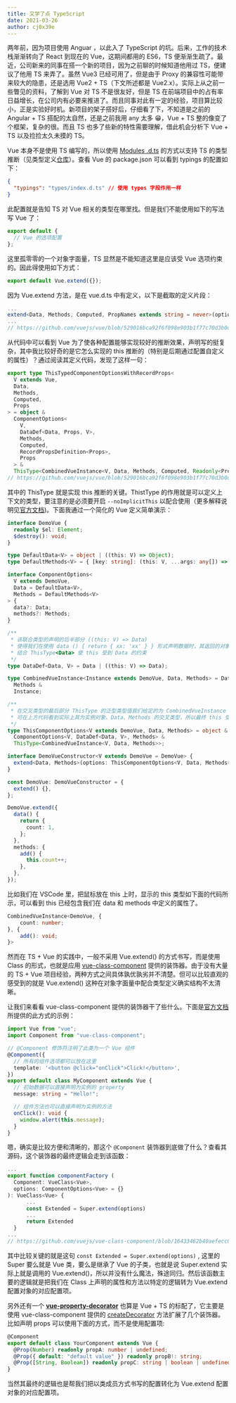 ```yaml
---
title: 又学了点 TypeScript
date: 2021-03-26
author: cj0x39e
---
```


两年前，因为项目使用 Anguar ，以此入了 TypeScript 的坑。后来，工作的技术栈渐渐转向了 React 到现在的 Vue，这期间都用的 ES6，TS 便渐渐生疏了。最近，公司新来的同事在搭一个新的项目，因为之前聊的时候知道他用过 TS，便建议了他用 TS 来弄了。虽然 Vue3 已经可用了，但是由于 Proxy 的兼容性可能带来较大的隐患，还是选用 Vue2 + TS（下文所述都是 Vue2.x）。实际上从之前一些瞥见的资料，了解到 Vue 对 TS 不是很友好，但是 TS 在前端项目中的占有率日益增长，在公司内有必要来推进了。而且同事对此有一定的经验，项目算比较小，正是实验好时机。新项目的架子搭好后，仔细看了下，不知道是之前的 Angular + TS 搭配的太自然，还是之前我用 any 太多 😁，Vue + TS 整的像变了个框架，复杂的很。而且 TS 也多了些新的特性需要理解，借此机会分析下 Vue + TS 以及捡捡太久未摸的 TS。

Vue 本身不是使用 TS 编写的，所以使用 [Modules .d.ts](https://www.typescriptlang.org/docs/handbook/declaration-files/templates/module-d-ts.html) 的方式以支持 TS 的类型推断（见类型定义[仓库](https://github.com/vuejs/vue/tree/dev/types)）。查看 Vue 的 package.json 可以看到 typings 的配置如下：

```json
{
  "typings": "types/index.d.ts" // 使用 types 字段作用一样
}
```

此配置就是告知 TS 对 Vue 相关的类型在哪里找。但是我们不能使用如下的写法写 Vue 了：

```js
export default {
  // Vue 的选项配置
};
```

这里孤零零的一个对象字面量，TS 显然是不能知道这里是应该受 Vue 选项约束的。因此得使用如下方式：

```typescript
export default Vue.extend({});
```

因为 Vue.extend 方法，是在 vue.d.ts 中有定义，以下是截取的定义片段：

```typescript
...
extend<Data, Methods, Computed, PropNames extends string = never>(options?: ThisTypedComponentOptionsWithArrayProps<V, Data, Methods, Computed, PropNames>): ExtendedVue<V, Data, Methods, Computed, Record<PropNames, any>>;
...
// https://github.com/vuejs/vue/blob/529016bca92f6f098e903b1f77c70d3b0dadefaa/types/vue.d.ts#L86
```

从代码中可以看到 Vue 为了使各种配置能够实现较好的推断效果，声明写的挺复杂，其中我比较好奇的是它怎么实现的 this 推断的（特别是后期通过配置自定义的属性）？通过阅读其定义代码，发现了这样一句：

```typescript
export type ThisTypedComponentOptionsWithRecordProps<
  V extends Vue,
  Data,
  Methods,
  Computed,
  Props
> = object &
  ComponentOptions<
    V,
    DataDef<Data, Props, V>,
    Methods,
    Computed,
    RecordPropsDefinition<Props>,
    Props
  > &
  ThisType<CombinedVueInstance<V, Data, Methods, Computed, Readonly<Props>>>;
// https://github.com/vuejs/vue/blob/529016bca92f6f098e903b1f77c70d3b0dadefaa/types/options.d.ts#L58
```

其中的 ThisType 就是实现 this 推断的关键。ThistType 的作用就是可以定义上下文的类型，要注意的是必须要开启 `--noImplicitThis` 以配合使用（更多解释说明见[官方文档](https://www.typescriptlang.org/docs/handbook/utility-types.html#thistypetype))。下面我通过一个简化的 Vue 定义简单演示：

```typescript
interface DemoVue {
  readonly $el: Element;
  $destroy(): void;
}

type DefaultData<V> = object | ((this: V) => Object);
type DefaultMethods<V> = { [key: string]: (this: V, ...args: any[]) => any };

interface ComponentOptions<
  V extends DemoVue,
  Data = DefaultData<V>,
  Methods = DefaultMethods<V>
> {
  data?: Data;
  methods?: Methods;
}

/**
 * 该联合类型的声明的后半部分 ((this: V) => Data)
 * 使得我们在使用 data () { return { xx: 'xx' } } 形式声明数据时，其返回的对象作为 Data 类型，
 * 结合 ThisType<Data> 使 this 受到 Data 的约束
 */
type DataDef<Data, V> = Data | ((this: V) => Data);

type CombinedVueInstance<Instance extends DemoVue, Data, Methods> = Data &
  Methods &
  Instance;

/**
 * 在交叉类型的最后部分 ThisType 的泛型类型值我们给定的为 CombinedVueInstance 类型，
 * 可在上方代码看到实际上其为实例对象、Data、Methods 的交叉类型，所以最终 this 受到 CombinedVueInstance 的约束
 */
type ThisComponentOptions<V extends DemoVue, Data, Methods> = object &
  ComponentOptions<V, DataDef<Data, V>, Methods> &
  ThisType<CombinedVueInstance<V, Data, Methods>>;

interface DemoVueConstructor<V extends DemoVue = DemoVue> {
  extend<Data, Methods>(options: ThisComponentOptions<V, Data, Methods>): any;
}

const DemoVue: DemoVueConstructor = {
  extend() {},
};

DemoVue.extend({
  data() {
    return {
      count: 1,
    };
  },
  methods: {
    add() {
      this.count++;
    },
  },
});
```

比如我们在 VSCode 里，把鼠标放在 this 上时，显示的 this 类型如下面的代码所示，可以看到 this 已经包含我们在 data 和 methods 中定义的属性了。

```typescript
CombinedVueInstance<DemoVue, {
    count: number;
}, {
    add(): void;
}>
```

然而在 TS + Vue 的实践中，一般不采用 Vue.extend() 的方式书写，而是使用 Class 的形式，也就是应用 [vue-class-component](https://github.com/vuejs/vue-class-component) 提供的装饰器。由于没有大量的 TS + Vue 项目经验，两种方式之间具体孰优孰劣并不清楚。但可以比较直观的感受到的就是 Vue.extend() 这种在对象字面量中配合类型定义确实结构不太清晰。

让我们来看看 vue-class-component 提供的装饰器干了些什么。下面是[官方文档](https://cn.vuejs.org/v2/guide/typescript.html#%E5%9F%BA%E4%BA%8E%E7%B1%BB%E7%9A%84-Vue-%E7%BB%84%E4%BB%B6)所提供的此方式的示例：

```typescript
import Vue from "vue";
import Component from "vue-class-component";

// @Component 修饰符注明了此类为一个 Vue 组件
@Component({
  // 所有的组件选项都可以放在这里
  template: '<button @click="onClick">Click!</button>',
})
export default class MyComponent extends Vue {
  // 初始数据可以直接声明为实例的 property
  message: string = "Hello!";

  // 组件方法也可以直接声明为实例的方法
  onClick(): void {
    window.alert(this.message);
  }
}
```

嗯，确实是比较方便和清晰的，那这个 `@Component` 装饰器到底做了什么？查看其源码，这个装饰器的最终逻辑会走到该函数：

```typescript
...
export function componentFactory (
  Component: VueClass<Vue>,
  options: ComponentOptions<Vue> = {}
): VueClass<Vue> {
      ...
      const Extended = Super.extend(options)
      ...
      return Extended
  }
...
// https://github.com/vuejs/vue-class-component/blob/16433462b40aefecc030919623f17b0ec9afe61c/src/component.ts#L24
```

其中比较关键的就是这句 `const Extended = Super.extend(options)` , 这里的 Super 要么就是 Vue 类，要么是继承了 Vue 的子类，也就是说 Super.extend 实际上就是调用的 Vue.extend()，所以并没有什么魔法，殊途同归。然后该函数主要的逻辑就是把我们在 Class 上声明的属性和方法以特定的逻辑转为 Vue.extend 配置对象的对应配置项。

另外还有一个 **[ vue-property-decorator](https://github.com/kaorun343/vue-property-decorator)** 也算是 Vue + TS 的标配了，它主要是使用 vue-class-component 提供的 [createDecorator](https://github.com/vuejs/vue-class-component/blob/16433462b40aefecc030919623f17b0ec9afe61c/src/util.ts#L20) 方法扩展了几个装饰器。比如声明 props 可以使用下面的方式，而不是使用配置项:

```typescript
@Component
export default class YourComponent extends Vue {
  @Prop(Number) readonly propA: number | undefined;
  @Prop({ default: "default value" }) readonly propB!: string;
  @Prop([String, Boolean]) readonly propC: string | boolean | undefined;
}
```

当然其最终的逻辑也是帮我们把以类成员方式书写的配置转化为 Vue.extend 配置对象的对应配置项。
